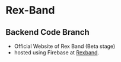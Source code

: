 # Rex-Band
## Backend Code Branch
- Official Website of Rex Band (Beta stage)
- hosted using Firebase at [Rexband](https://rex-band.firebaseapp.com/index.html).
